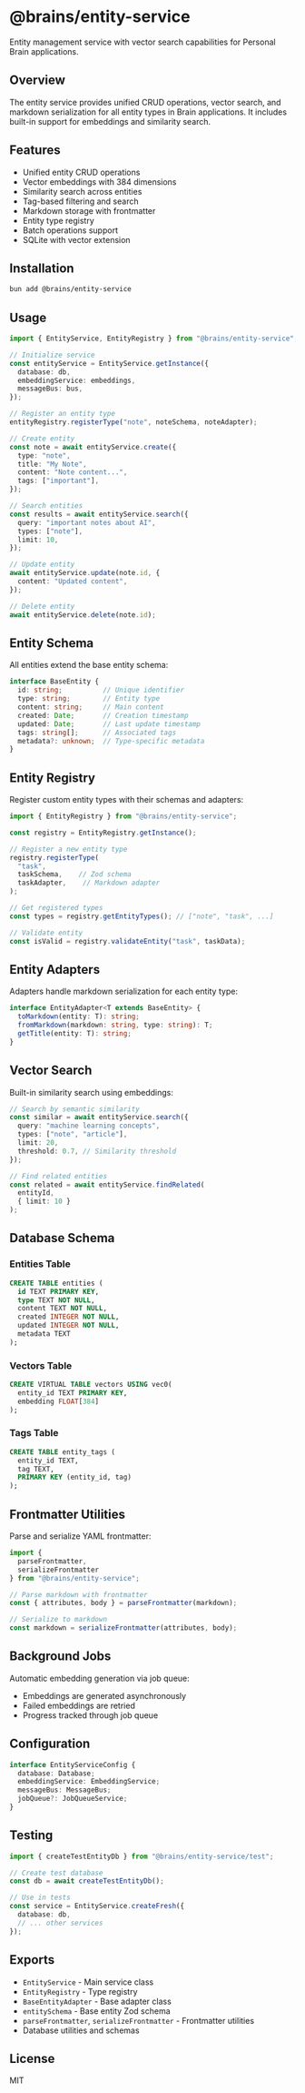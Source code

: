 # @brains/entity-service

Entity management service with vector search capabilities for Personal Brain applications.

## Overview

The entity service provides unified CRUD operations, vector search, and markdown serialization for all entity types in Brain applications. It includes built-in support for embeddings and similarity search.

## Features

- Unified entity CRUD operations
- Vector embeddings with 384 dimensions
- Similarity search across entities
- Tag-based filtering and search
- Markdown storage with frontmatter
- Entity type registry
- Batch operations support
- SQLite with vector extension

## Installation

```bash
bun add @brains/entity-service
```

## Usage

```typescript
import { EntityService, EntityRegistry } from "@brains/entity-service";

// Initialize service
const entityService = EntityService.getInstance({
  database: db,
  embeddingService: embeddings,
  messageBus: bus,
});

// Register an entity type
entityRegistry.registerType("note", noteSchema, noteAdapter);

// Create entity
const note = await entityService.create({
  type: "note",
  title: "My Note",
  content: "Note content...",
  tags: ["important"],
});

// Search entities
const results = await entityService.search({
  query: "important notes about AI",
  types: ["note"],
  limit: 10,
});

// Update entity
await entityService.update(note.id, {
  content: "Updated content",
});

// Delete entity
await entityService.delete(note.id);
```

## Entity Schema

All entities extend the base entity schema:

```typescript
interface BaseEntity {
  id: string;          // Unique identifier
  type: string;        // Entity type
  content: string;     // Main content
  created: Date;       // Creation timestamp
  updated: Date;       // Last update timestamp
  tags: string[];      // Associated tags
  metadata?: unknown;  // Type-specific metadata
}
```

## Entity Registry

Register custom entity types with their schemas and adapters:

```typescript
import { EntityRegistry } from "@brains/entity-service";

const registry = EntityRegistry.getInstance();

// Register a new entity type
registry.registerType(
  "task",
  taskSchema,    // Zod schema
  taskAdapter,    // Markdown adapter
);

// Get registered types
const types = registry.getEntityTypes(); // ["note", "task", ...]

// Validate entity
const isValid = registry.validateEntity("task", taskData);
```

## Entity Adapters

Adapters handle markdown serialization for each entity type:

```typescript
interface EntityAdapter<T extends BaseEntity> {
  toMarkdown(entity: T): string;
  fromMarkdown(markdown: string, type: string): T;
  getTitle(entity: T): string;
}
```

## Vector Search

Built-in similarity search using embeddings:

```typescript
// Search by semantic similarity
const similar = await entityService.search({
  query: "machine learning concepts",
  types: ["note", "article"],
  limit: 20,
  threshold: 0.7, // Similarity threshold
});

// Find related entities
const related = await entityService.findRelated(
  entityId,
  { limit: 10 }
);
```

## Database Schema

### Entities Table

```sql
CREATE TABLE entities (
  id TEXT PRIMARY KEY,
  type TEXT NOT NULL,
  content TEXT NOT NULL,
  created INTEGER NOT NULL,
  updated INTEGER NOT NULL,
  metadata TEXT
);
```

### Vectors Table

```sql
CREATE VIRTUAL TABLE vectors USING vec0(
  entity_id TEXT PRIMARY KEY,
  embedding FLOAT[384]
);
```

### Tags Table

```sql
CREATE TABLE entity_tags (
  entity_id TEXT,
  tag TEXT,
  PRIMARY KEY (entity_id, tag)
);
```

## Frontmatter Utilities

Parse and serialize YAML frontmatter:

```typescript
import { 
  parseFrontmatter, 
  serializeFrontmatter 
} from "@brains/entity-service";

// Parse markdown with frontmatter
const { attributes, body } = parseFrontmatter(markdown);

// Serialize to markdown
const markdown = serializeFrontmatter(attributes, body);
```

## Background Jobs

Automatic embedding generation via job queue:

- Embeddings are generated asynchronously
- Failed embeddings are retried
- Progress tracked through job queue

## Configuration

```typescript
interface EntityServiceConfig {
  database: Database;
  embeddingService: EmbeddingService;
  messageBus: MessageBus;
  jobQueue?: JobQueueService;
}
```

## Testing

```typescript
import { createTestEntityDb } from "@brains/entity-service/test";

// Create test database
const db = await createTestEntityDb();

// Use in tests
const service = EntityService.createFresh({
  database: db,
  // ... other services
});
```

## Exports

- `EntityService` - Main service class
- `EntityRegistry` - Type registry
- `BaseEntityAdapter` - Base adapter class
- `entitySchema` - Base entity Zod schema
- `parseFrontmatter`, `serializeFrontmatter` - Frontmatter utilities
- Database utilities and schemas

## License

MIT